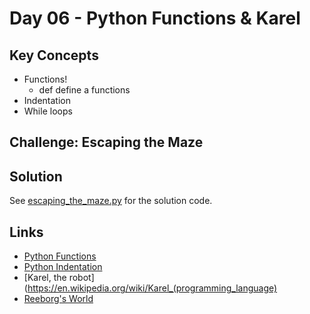 # Day 06 - Python Functions & Karel

## Key Concepts
  - Functions!
	- def define a functions
  - Indentation
  - While loops


## Challenge: Escaping the Maze

## Solution
See [escaping_the_maze.py](./escaping_the_maze.py) for the solution code.

## Links
- [Python Functions](https://docs.python.org/3/library/functions.html)
- [Python Indentation](https://peps.python.org/pep-0008/#indentation)
- [Karel, the robot](https://en.wikipedia.org/wiki/Karel_(programming_language)
- [Reeborg's World](https://reeborg.ca/reeborg.html)
